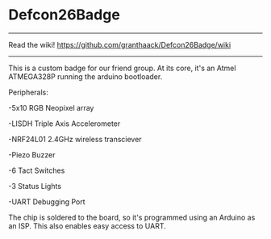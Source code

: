 # Defcon26Badge

************************************************
Read the wiki!
https://github.com/granthaack/Defcon26Badge/wiki
************************************************

This is a custom badge for our friend group. At its core, it's an Atmel ATMEGA328P running the arduino bootloader. 

Peripherals:

-5x10 RGB Neopixel array

-LISDH Triple Axis Accelerometer

-NRF24L01 2.4GHz wireless transciever

-Piezo Buzzer

-6 Tact Switches

-3 Status Lights

-UART Debugging Port


The chip is soldered to the board, so it's programmed using an Arduino as an ISP. This also enables easy access to UART.
